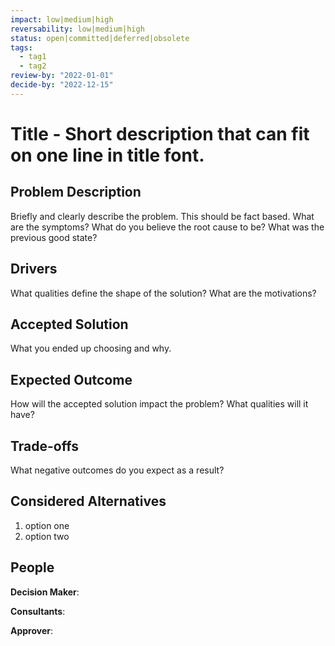 ```yaml
---
impact: low|medium|high
reversability: low|medium|high
status: open|committed|deferred|obsolete
tags: 
  - tag1
  - tag2
review-by: "2022-01-01"
decide-by: "2022-12-15"
---
```

# Title - Short description that can fit on one line in title font.

## Problem Description
Briefly and clearly describe the problem. This should be fact based. What are
the symptoms? What do you believe the root cause to be? What was the previous
good state?

## Drivers
What qualities define the shape of the solution? What are the motivations?

## Accepted Solution
What you ended up choosing and why.

## Expected Outcome
How will the accepted solution impact the problem? What qualities will it have?

## Trade-offs
What negative outcomes do you expect as a result?

## Considered Alternatives
1. option one
2. option two

## People
**Decision Maker**:

**Consultants**:

**Approver**:
